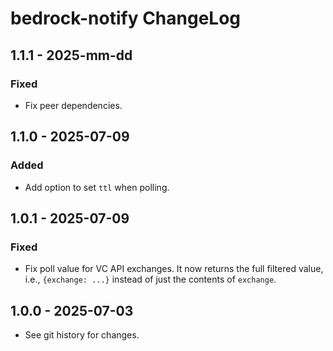 # bedrock-notify ChangeLog

## 1.1.1 - 2025-mm-dd

### Fixed
- Fix peer dependencies.

## 1.1.0 - 2025-07-09

### Added
- Add option to set `ttl` when polling.

## 1.0.1 - 2025-07-09

### Fixed
- Fix poll value for VC API exchanges. It now returns the full filtered value,
  i.e., `{exchange: ...}` instead of just the contents of `exchange`.

## 1.0.0 - 2025-07-03

- See git history for changes.
